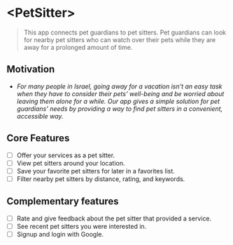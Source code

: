 # \<PetSitter>

> This app connects pet guardians to pet sitters. Pet guardians can look for nearby pet sitters who can watch over their pets while they are away for a prolonged amount of time.  

## Motivation

* *For many people in Israel, going away for a vacation isn't an easy task when they have to consider their pets' well-being and be worried about leaving them alone for a while. Our app gives a simple solution for pet guardians' needs by providing a way to find pet sitters in a convenient, accessible way.* 

## Core Features

* [ ] Offer your services as a pet sitter.
* [ ] View pet sitters around your location.
* [ ] Save your favorite pet sitters for later in a favorites list.
* [ ] Filter nearby pet sitters by distance, rating, and keywords.

## Complementary features

* [ ] Rate and give feedback about the pet sitter that provided a service.
* [ ] See recent pet sitters you were interested in. 
* [ ] Signup and login with Google.
